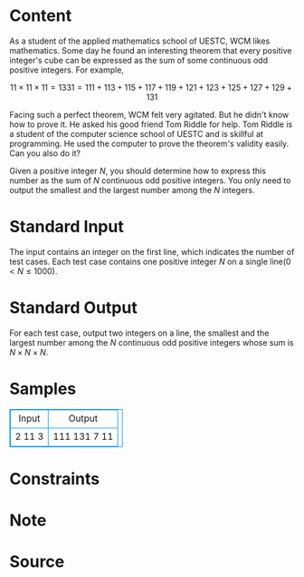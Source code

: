 
# Content

As a student of the applied mathematics school of UESTC, WCM likes mathematics. Some day he found an interesting theorem that every positive integer's cube can be expressed as the sum of some continuous odd positive integers. 
For example, 

$$11\times 11\times 11 = 1331 = 111+113+115+117+119+121+123+125+127+129+131$$ 

Facing such a perfect theorem, WCM felt very agitated. But he didn't know how to prove it. He asked his good friend Tom Riddle for help. Tom Riddle is a student of the computer science school of UESTC and is skillful at programming. He used the computer to prove the theorem's validity easily. Can you also do it? 

Given a positive integer $N$, you should determine how to express this number as the sum of $N$ continuous odd positive integers. You only need to output the smallest and the largest number among the $N$ integers. 

# Standard Input

The input contains an integer on the first line, which indicates the number of test cases. Each test case contains one positive integer $N$ on a single line($0 < N \leq 1000$). 

# Standard Output

For each test case, output two integers on a line, the smallest and the largest number among the $N$ continuous odd positive integers whose sum is $N \times N \times N$. 

# Samples

<style>
        table,table tr th, table tr td { border:1px solid #0094ff; }
        table { width: 200px; min-height: 25px; line-height: 25px; text-align: center; border-collapse: collapse;}   
    </style>
<table>
	<tr>
		<td>Input</td>
		<td>Output</td>
	</tr>
<tr><td>2
11
3</td><td>111 131
7 11</td></tr></table>


# Constraints



# Note



# Source


